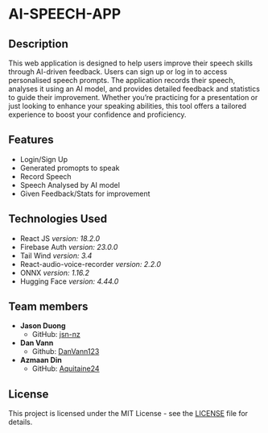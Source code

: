 # AI-SPEECH-APP

## Description

This web application is designed to help users improve their speech skills through AI-driven feedback. Users can sign up or log in to access personalised speech prompts. The application records their speech, analyses it using an AI model, and provides detailed feedback and statistics to guide their improvement. Whether you’re practicing for a presentation or just looking to enhance your speaking abilities, this tool offers a tailored experience to boost your confidence and proficiency.

## Features

- Login/Sign Up
- Generated promopts to speak
- Record Speech
- Speech Analysed by AI model
- Given Feedback/Stats for improvement

## Technologies Used

- React JS _version: 18.2.0_
- Firebase Auth _version: 23.0.0_
- Tail Wind _version: 3.4_
- React-audio-voice-recorder _version: 2.2.0_
- ONNX _version: 1.16.2_
- Hugging Face _version: 4.44.0_

## Team members

- **Jason Duong**
  - GitHub: [jsn-nz](https://github.com/jsn-nz)
- **Dan Vann**
  - Github: [DanVann123](https://github.com/DanVann123)
- **Azmaan Din**
  - GitHub: [Aquitaine24](https://github.com/aquitaine24)

## License

This project is licensed under the MIT License - see the [LICENSE](LICENSE) file for details.
